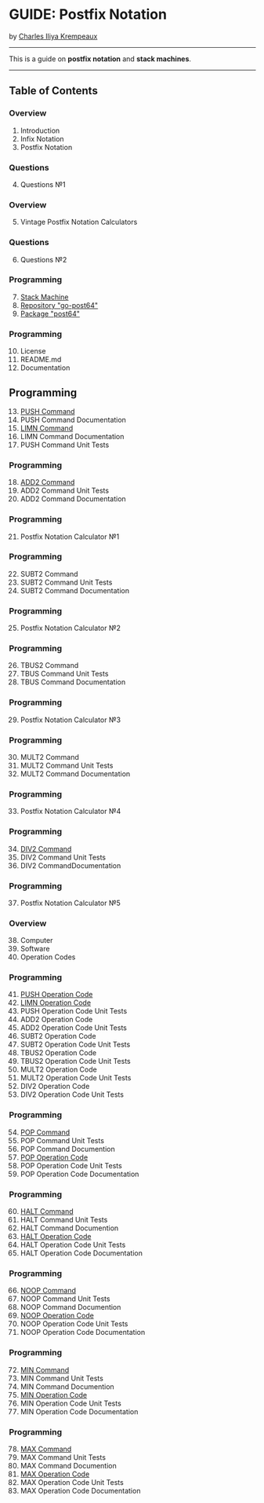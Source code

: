 # GUIDE: Postfix Notation

by [Charles Iliya Krempeaux](http://changelog.ca/)

---

This is a guide on **postfix notation** and **stack machines**.

---

## Table of Contents

### Overview

1. Introduction
2. Infix Notation
3. Postfix Notation

### Questions

4. Questions №1

### Overview

5. Vintage Postfix Notation Calculators

### Questions

6. Questions №2

### Programming

7. [Stack Machine](chapters/stack_machine/README.md)
8. [Repository "go-post64"](chapters/repository_go-post64/README.md)
9. [Package "post64"](chapters/package_go-post64/README.md)

### Programming

10. License
11. README.md
12. Documentation

## Programming

13. [PUSH Command](chapters/push_cmd/README.md)
14. PUSH Command Documentation
15. [LIMN Command](chapters/limn_cmd/README.md)
16. LIMN Command Documentation
17. PUSH Command Unit Tests


### Programming

18. [ADD2 Command](chapters/add2_opcode/README.md)
19. ADD2 Command Unit Tests
20. ADD2 Command Documentation

### Programming

21. Postfix Notation Calculator №1

### Programming

22. SUBT2 Command
23. SUBT2 Command Unit Tests
24. SUBT2 Command Documentation

### Programming

25. Postfix Notation Calculator №2

### Programming

26. TBUS2 Command
27. TBUS Command Unit Tests
28. TBUS Command Documentation

### Programming

29. Postfix Notation Calculator №3

### Programming

30. MULT2 Command
31. MULT2 Command Unit Tests
32. MULT2 Command Documentation

### Programming

33. Postfix Notation Calculator №4

### Programming

34. [DIV2 Command](chapters/div2_opcode/README.md)
35. DIV2 Command Unit Tests
36. DIV2 CommandDocumentation

### Programming

37. Postfix Notation Calculator №5

### Overview

38. Computer
39. Software
40. Operation Codes

### Programming

41. [PUSH Operation Code](chapters/push_opcode/README.md)
42. [LIMN Operation Code](chapters/limn_opcode/README.md)
43. PUSH Operation Code Unit Tests
44. ADD2 Operation Code
45. ADD2 Operation Code Unit Tests
46. SUBT2 Operation Code
47. SUBT2 Operation Code Unit Tests
48. TBUS2 Operation Code
49. TBUS2 Operation Code Unit Tests
50. MULT2 Operation Code
51. MULT2 Operation Code Unit Tests
52. DIV2 Operation Code
53. DIV2 Operation Code Unit Tests

### Programming

54. [POP Command](chapters/pop_cmd/README.md)
55. POP Command Unit Tests
56. POP Command Documention
57. [POP Operation Code](chapters/pop_opcode/README.md)
58. POP Operation Code Unit Tests
59. POP Operation Code Documentation

### Programming

60. [HALT Command](chapters/halt_cmd/README.md)
61. HALT Command Unit Tests
62. HALT Command Documention
63. [HALT Operation Code](chapters/halt_opcode/README.md)
64. HALT Operation Code Unit Tests
65. HALT Operation Code Documentation

### Programming

66. [NOOP Command](chapters/push_cmd/README.md)
67. NOOP Command Unit Tests
68. NOOP Command Documention
69. [NOOP Operation Code](chapters/noop_opcode/README.md)
70. NOOP Operation Code Unit Tests
71. NOOP Operation Code Documentation

### Programming

72. [MIN Command](chapters/min_cmd/README.md)
73. MIN Command Unit Tests
74. MIN Command Documention
75. [MIN Operation Code](chapters/min_opcode/README.md)
76. MIN Operation Code Unit Tests
77. MIN Operation Code Documentation

### Programming

78. [MAX Command](chapters/max_cmd/README.md)
79. MAX Command Unit Tests
80. MAX Command Documention
81. [MAX Operation Code](chapters/max_opcode/README.md)
82. MAX Operation Code Unit Tests
83. MAX Operation Code Documentation
